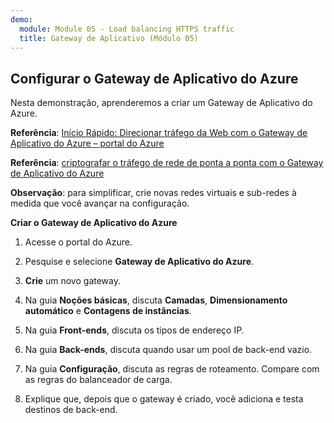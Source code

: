 ```yaml
---
demo:
  module: Module 05 - Load balancing HTTPS traffic
  title: Gateway de Aplicativo (Módulo 05)
---
```

## Configurar o Gateway de Aplicativo do Azure

Nesta demonstração, aprenderemos a criar um Gateway de Aplicativo do Azure. 

**Referência**: [Início Rápido: Direcionar tráfego da Web com o Gateway de Aplicativo do Azure – portal do Azure](https://learn.microsoft.com/azure/application-gateway/quick-create-portal)

**Referência**: [criptografar o tráfego de rede de ponta a ponta com o Gateway de Aplicativo do Azure](https://github.com/MicrosoftDocs/mslearn-end-to-end-encryption-with-app-gateway)

**Observação**: para simplificar, crie novas redes virtuais e sub-redes à medida que você avançar na configuração. 

**Criar o Gateway de Aplicativo do Azure**

1. Acesse o portal do Azure.

1. Pesquise e selecione **Gateway de Aplicativo do Azure**.

1. **Crie** um novo gateway.

1. Na guia **Noções básicas**, discuta **Camadas**, **Dimensionamento automático** e **Contagens de instâncias**.

1. Na guia **Front-ends**, discuta os tipos de endereço IP.

1. Na guia **Back-ends**, discuta quando usar um pool de back-end vazio.

1. Na guia **Configuração**, discuta as regras de roteamento. Compare com as regras do balanceador de carga.

1. Explique que, depois que o gateway é criado, você adiciona e testa destinos de back-end. 
